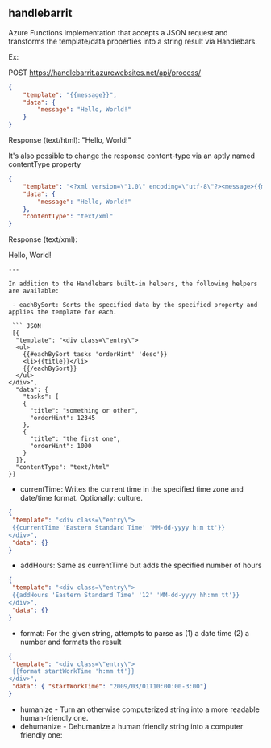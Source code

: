 handlebarrit
---

Azure Functions implementation that accepts a JSON request and transforms the template/data properties into a string result via Handlebars.

Ex:

POST https://handlebarrit.azurewebsites.net/api/process/

``` JSON
{
	"template": "{{message}}",
	"data": {
		"message": "Hello, World!"
	}
}
```

Response (text/html):
"Hello, World!"

It's also possible to change the response content-type via an aptly named contentType property

``` JSON
{
	"template": "<?xml version=\"1.0\" encoding=\"utf-8\"?><message>{{message}}</message>",
	"data": {
		"message": "Hello, World!"
	},
	"contentType": "text/xml"
}
```

Response (text/xml):
<?xml version="1.0" encoding="utf-8"?>
<message>Hello, World!</message>
```
--- 

In addition to the Handlebars built-in helpers, the following helpers are available:

 - eachBySort: Sorts the specified data by the specified property and applies the template for each.

 ``` JSON
 [{
  "template": "<div class=\"entry\">
  <ul>
    {{#eachBySort tasks 'orderHint' 'desc'}}
    <li>{{title}}</li>
    {{/eachBySort}}
  </ul>
</div>",
  "data": {
  	"tasks": [
    {
      "title": "something or other",
      "orderHint": 12345
    },
    {
      "title": "the first one",
      "orderHint": 1000
    }
  ]},
  "contentType": "text/html"
}]
```

 - currentTime: Writes the current time in the specified time zone and date/time format. Optionally: culture.

 ``` JSON
 {
  "template": "<div class=\"entry\">
  {{currentTime 'Eastern Standard Time' 'MM-dd-yyyy h:m tt'}}
</div>",
  "data": {}
}
```

 - addHours: Same as currentTime but adds the specified number of hours

 ``` JSON
 {
  "template": "<div class=\"entry\">
  {{addHours 'Eastern Standard Time' '12' 'MM-dd-yyyy hh:mm tt'}}
</div>",
  "data": {}
}
 ```

 - format: For the given string, attempts to parse as (1) a date time (2) a number and formats the result

 ``` JSON
 {
  "template": "<div class=\"entry\">
  {{format startWorkTime 'h:mm tt'}}
</div>",
  "data": { "startWorkTime": "2009/03/01T10:00:00-3:00"}
}
```

 - humanize - Turn an otherwise computerized string into a more readable human-friendly one.
 - dehumanize - Dehumanize a human friendly string into a computer friendly one:
